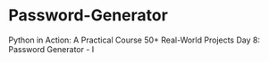 # Password-Generator

Python in Action: A Practical Course 50+ Real-World Projects 
Day 8: Password Generator - I
